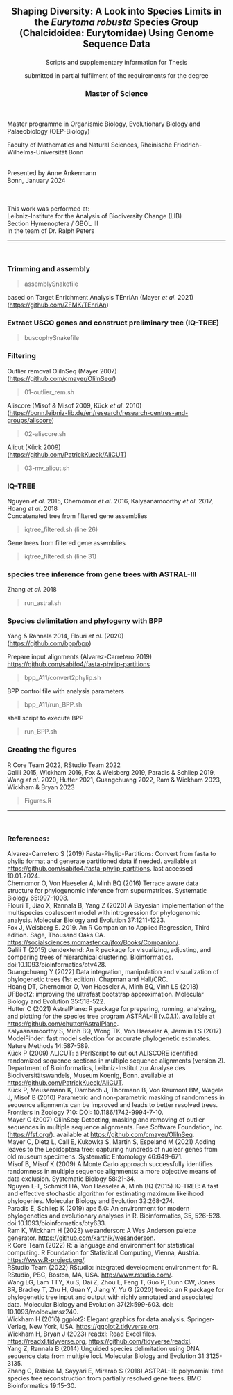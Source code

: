 ## <p align="center"> Shaping Diversity: A Look into Species Limits in the *Eurytoma robusta* Species Group (Chalcidoidea: Eurytomidae) Using Genome Sequence Data


<p align="center"> Scripts and supplementary information for Thesis
<p align="center"> submitted in partial fulfilment of the requirements for the degree
  
### <p align="center"> Master of Science
</p>

<br/><br/>
Master programme in
Organismic Biology, Evolutionary Biology and Palaeobiology
(OEP-Biology)


Faculty of Mathematics and Natural Sciences, Rheinische Friedrich-Wilhelms-Universität Bonn

<br/>
Presented by
Anne Ankermann
<br/>
Bonn, January 2024

<br/><br/>
This work was performed at:
<br/>
Leibniz-Institute for the Analysis of Biodiversity Change (LIB)
<br/>
Section Hymenoptera / GBOL III
<br/>
In the team of Dr. Ralph Peters


-----------------------------------------------------------------------------------------------------------------------------------------------------------------------------------------------------------------
<br/>

### Trimming and assembly <br/>
> assemblySnakefile

based on Target Enrichment Analysis TEnriAn (Mayer *et al*. 2021) (https://github.com/ZFMK/TEnriAn)


### Extract USCO genes and construct preliminary tree (IQ-TREE) <br/>
> buscophySnakefile <br/>


### Filtering <br/>
Outlier removal OliInSeq (Mayer 2007) <br/>
(https://github.com/cmayer/OliInSeq/) <br/>
> 01-outlier_rem.sh

Aliscore (Misof & Misof 2009, Kück *et al*. 2010) <br/>
(https://bonn.leibniz-lib.de/en/research/research-centres-and-groups/aliscore) <br/>
> 02-aliscore.sh

Alicut (Kück 2009) <br/>
(https://github.com/PatrickKueck/AliCUT) <br/>
> 03-mv_alicut.sh


### IQ-TREE  <br/>
Nguyen *et al*. 2015, Chernomor *et al*. 2016, Kalyaanamoorthy *et al*. 2017, Hoang *et al*. 2018 <br/>
Concatenated tree from filtered gene assemblies <br/>
> iqtree_filtered.sh (line 26)

Gene trees from filtered gene assemblies <br/>
> iqtree_filtered.sh (line 31)


### species tree inference from gene trees with ASTRAL-III  <br/>
Zhang *et al*. 2018 <br/>
> run_astral.sh


### Species delimitation and phylogeny with BPP <br/>
Yang & Rannala 2014, Flouri *et al*. (2020) <br/>
(https://github.com/bpp/bpp) <br/>

Prepare input alignments (Alvarez-Carretero 2019) <br/>
https://github.com/sabifo4/fasta-phylip-partitions <br/>
> bpp_A11/convert2phylip.sh

BPP control file with analysis parameters <br/>
> bpp_A11/run_BPP.sh

shell script to execute BPP <br/>
> run_BPP.sh


### Creating the figures  <br/>
R Core Team 2022, RStudio Team 2022 <br/>
Galili 2015, Wickham 2016, Fox & Weisberg 2019, Paradis & Schliep 2019, Wang *et al*. 2020, Hutter 2021, Guangchuang 2022, Ram & Wickham 2023, Wickham & Bryan 2023 <br/>
> Figures.R


-----------------------------------------------------------------------------------------------------------------------------------------------------------------------------------------------------------------
<br/>

### References:

Alvarez-Carretero S (2019) Fasta-Phylip-Partitions: Convert from fasta to phylip format and generate partitioned data if needed. available at https://github.com/sabifo4/fasta-phylip-partitions. last accessed 10.01.2024.  <br/>
Chernomor O, Von Haeseler A, Minh BQ (2016) Terrace aware data structure for phylogenomic inference from supermatrices. Systematic Biology 65:997-1008.  <br/>
Flouri T, Jiao X, Rannala B, Yang Z (2020) A Bayesian implementation of the multispecies coalescent model with introgression for phylogenomic analysis. Molecular Biology and Evolution 37:1211-1223.  <br/>
Fox J, Weisberg S. 2019. An R Companion to Applied Regression, Third edition. Sage, Thousand Oaks CA. https://socialsciences.mcmaster.ca/jfox/Books/Companion/.  <br/>
Galili T (2015) dendextend: An R package for visualizing, adjusting, and comparing trees of hierarchical clustering. Bioinformatics. doi:10.1093/bioinformatics/btv428.  <br/>
Guangchuang Y (2022) Data integration, manipulation and visualization of phylogenetic trees (1st edition). Chapman and Hall/CRC. <br/>
Hoang DT, Chernomor O, Von Haeseler A, Minh BQ, Vinh LS (2018) UFBoot2: improving the ultrafast bootstrap approximation. Molecular Biology and Evolution 35:518-522.  <br/>
Hutter C (2021) AstralPlane: R package for preparing, running, analyzing, and plotting for the species tree program ASTRAL-III (v.0.1.1). available at https://github.com/chutter/AstralPlane.  <br/>
Kalyaanamoorthy S, Minh BQ, Wong TK, Von Haeseler A, Jermiin LS (2017) ModelFinder: fast model selection for accurate phylogenetic estimates. Nature Methods 14:587-589.  <br/>
Kück P (2009) ALICUT: a PerlScript to cut out ALISCORE identified randomized sequence sections in multiple sequence alignments (version 2). Department of Bioinformatics, Leibniz-Institut zur Analyse des Biodiversitätswandels, Museum Koenig, Bonn. available at https://github.com/PatrickKueck/AliCUT. <br/>
Kück P, Meusemann K, Dambach J, Thormann B, Von Reumont BM, Wägele J, Misof B (2010) Parametric and non-parametric masking of randomness in sequence alignments can be improved and leads to better resolved trees. Frontiers in Zoology 710: DOI: 10.1186/1742-9994-7-10.  <br/>
Mayer C (2007) OliInSeq: Detecting, masking and removing of outlier sequences in multiple sequence alignments. Free Software Foundation, Inc. (https://fsf.org/). available at https://github.com/cmayer/OliInSeq.  <br/>
Mayer C, Dietz L, Call E, Kukowka S, Martin S, Espeland M (2021) Adding leaves to the Lepidoptera tree: capturing hundreds of nuclear genes from old museum specimens. Systematic Entomology 46:649-671.  <br/>
Misof B, Misof K (2009) A Monte Carlo approach successfully identifies randomness in multiple sequence alignments: a more objective means of data exclusion. Systematic Biology 58:21-34.  <br/>
Nguyen L-T, Schmidt HA, Von Haeseler A, Minh BQ (2015) IQ-TREE: A fast and effective stochastic algorithm for estimating maximum likelihood phylogenies. Molecular Biology and Evolution 32:268-274.  <br/>
Paradis E, Schliep K (2019) ape 5.0: An environment for modern phylogenetics and evolutionary analyses in R. Bioinformatics, 35, 526-528. doi:10.1093/bioinformatics/bty633.  <br/>
Ram K, Wickham H (2023) wesanderson: A Wes Anderson palette generator. https://github.com/karthik/wesanderson.  <br/>
R Core Team (2022) R: a language and environment for statistical computing. R Foundation for Statistical Computing, Vienna, Austria. https://www.R-project.org/.  <br/>
RStudio Team (2022) RStudio: integrated development environment for R. RStudio, PBC, Boston, MA, USA. http://www.rstudio.com/.  <br/>
Wang LG, Lam TTY, Xu S, Dai Z, Zhou L, Feng T, Guo P, Dunn CW, Jones BR, Bradley T, Zhu H, Guan Y, Jiang Y, Yu G (2020) treeio: an R package for phylogenetic tree input and output with richly annotated and associated data. Molecular Biology and Evolution 37(2):599-603. doi: 10.1093/molbev/msz240.  <br/>
Wickham H (2016) ggplot2: Elegant graphics for data analysis. Springer-Verlag, New York, USA. https://ggplot2.tidyverse.org.  <br/>
Wickham H, Bryan J (2023) readxl: Read Excel files. https://readxl.tidyverse.org, https://github.com/tidyverse/readxl.  <br/>
Yang Z, Rannala B (2014) Unguided species delimitation using DNA sequence data from multiple loci. Molecular Biology and Evolution 31:3125-3135.  <br/>
Zhang C, Rabiee M, Sayyari E, Mirarab S (2018) ASTRAL-III: polynomial time species tree reconstruction from partially resolved gene trees. BMC Bioinformatics 19:15-30.  <br/>
